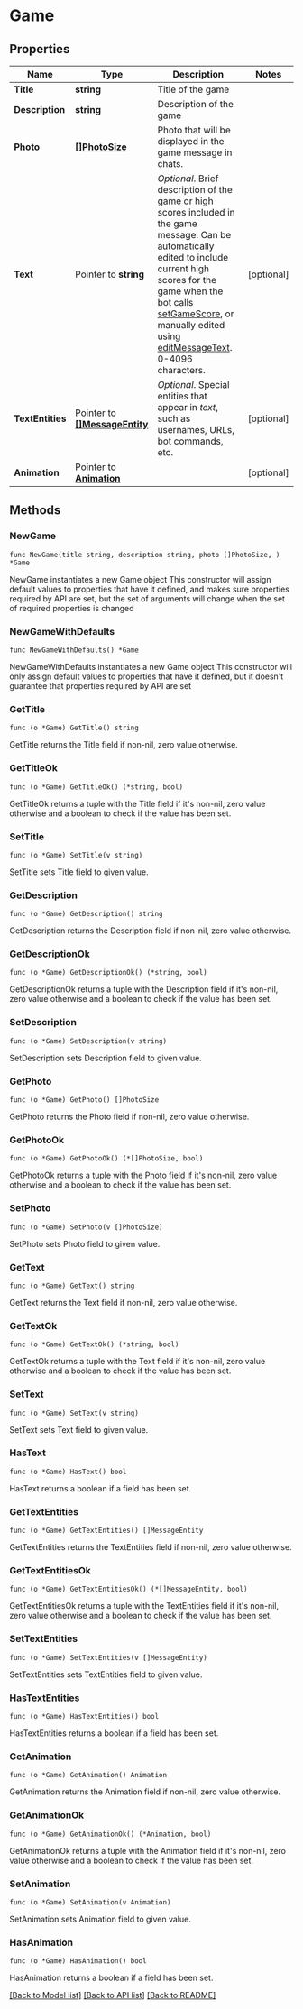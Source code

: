 # Game

## Properties

Name | Type | Description | Notes
------------ | ------------- | ------------- | -------------
**Title** | **string** | Title of the game | 
**Description** | **string** | Description of the game | 
**Photo** | [**[]PhotoSize**](PhotoSize.md) | Photo that will be displayed in the game message in chats. | 
**Text** | Pointer to **string** | *Optional*. Brief description of the game or high scores included in the game message. Can be automatically edited to include current high scores for the game when the bot calls [setGameScore](https://core.telegram.org/bots/api/#setgamescore), or manually edited using [editMessageText](https://core.telegram.org/bots/api/#editmessagetext). 0-4096 characters. | [optional] 
**TextEntities** | Pointer to [**[]MessageEntity**](MessageEntity.md) | *Optional*. Special entities that appear in *text*, such as usernames, URLs, bot commands, etc. | [optional] 
**Animation** | Pointer to [**Animation**](Animation.md) |  | [optional] 

## Methods

### NewGame

`func NewGame(title string, description string, photo []PhotoSize, ) *Game`

NewGame instantiates a new Game object
This constructor will assign default values to properties that have it defined,
and makes sure properties required by API are set, but the set of arguments
will change when the set of required properties is changed

### NewGameWithDefaults

`func NewGameWithDefaults() *Game`

NewGameWithDefaults instantiates a new Game object
This constructor will only assign default values to properties that have it defined,
but it doesn't guarantee that properties required by API are set

### GetTitle

`func (o *Game) GetTitle() string`

GetTitle returns the Title field if non-nil, zero value otherwise.

### GetTitleOk

`func (o *Game) GetTitleOk() (*string, bool)`

GetTitleOk returns a tuple with the Title field if it's non-nil, zero value otherwise
and a boolean to check if the value has been set.

### SetTitle

`func (o *Game) SetTitle(v string)`

SetTitle sets Title field to given value.


### GetDescription

`func (o *Game) GetDescription() string`

GetDescription returns the Description field if non-nil, zero value otherwise.

### GetDescriptionOk

`func (o *Game) GetDescriptionOk() (*string, bool)`

GetDescriptionOk returns a tuple with the Description field if it's non-nil, zero value otherwise
and a boolean to check if the value has been set.

### SetDescription

`func (o *Game) SetDescription(v string)`

SetDescription sets Description field to given value.


### GetPhoto

`func (o *Game) GetPhoto() []PhotoSize`

GetPhoto returns the Photo field if non-nil, zero value otherwise.

### GetPhotoOk

`func (o *Game) GetPhotoOk() (*[]PhotoSize, bool)`

GetPhotoOk returns a tuple with the Photo field if it's non-nil, zero value otherwise
and a boolean to check if the value has been set.

### SetPhoto

`func (o *Game) SetPhoto(v []PhotoSize)`

SetPhoto sets Photo field to given value.


### GetText

`func (o *Game) GetText() string`

GetText returns the Text field if non-nil, zero value otherwise.

### GetTextOk

`func (o *Game) GetTextOk() (*string, bool)`

GetTextOk returns a tuple with the Text field if it's non-nil, zero value otherwise
and a boolean to check if the value has been set.

### SetText

`func (o *Game) SetText(v string)`

SetText sets Text field to given value.

### HasText

`func (o *Game) HasText() bool`

HasText returns a boolean if a field has been set.

### GetTextEntities

`func (o *Game) GetTextEntities() []MessageEntity`

GetTextEntities returns the TextEntities field if non-nil, zero value otherwise.

### GetTextEntitiesOk

`func (o *Game) GetTextEntitiesOk() (*[]MessageEntity, bool)`

GetTextEntitiesOk returns a tuple with the TextEntities field if it's non-nil, zero value otherwise
and a boolean to check if the value has been set.

### SetTextEntities

`func (o *Game) SetTextEntities(v []MessageEntity)`

SetTextEntities sets TextEntities field to given value.

### HasTextEntities

`func (o *Game) HasTextEntities() bool`

HasTextEntities returns a boolean if a field has been set.

### GetAnimation

`func (o *Game) GetAnimation() Animation`

GetAnimation returns the Animation field if non-nil, zero value otherwise.

### GetAnimationOk

`func (o *Game) GetAnimationOk() (*Animation, bool)`

GetAnimationOk returns a tuple with the Animation field if it's non-nil, zero value otherwise
and a boolean to check if the value has been set.

### SetAnimation

`func (o *Game) SetAnimation(v Animation)`

SetAnimation sets Animation field to given value.

### HasAnimation

`func (o *Game) HasAnimation() bool`

HasAnimation returns a boolean if a field has been set.


[[Back to Model list]](../README.md#documentation-for-models) [[Back to API list]](../README.md#documentation-for-api-endpoints) [[Back to README]](../README.md)


